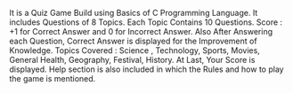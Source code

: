 It is a Quiz Game Build using Basics of C Programming Language.
It includes Questions of 8 Topics.
Each Topic Contains 10 Questions. 
Score : +1 for Correct Answer and 0 for Incorrect Answer. 
Also After Answering each Question, Correct Answer is displayed for the Improvement of Knowledge.
Topics Covered : Science , Technology, Sports, Movies, General Health, Geography, Festival, History.
At Last, Your Score is displayed.
Help section is also included in which the Rules and how to play the game is mentioned.
